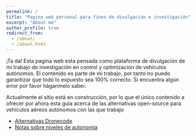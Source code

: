 ```yaml
---
permalink: /
title: "Pagina web personal para fines de divulgación e investigación"
excerpt: "About me"
author_profile: true
redirect_from: 
  - /about/
  - /about.html
---
```


¡Ta da! 
Esta pagina web esta pensada como plataforma de divulgación de mi trabajo de investigación en control y optimización de vehículos autónomos. El contenido es parte de mi trabajo, por tanto no puedo garantizar que todo lo expuesto sea 100% correcto. Si encuentra algún error por favor háganmelo saber.

Actualmente el sitio está en construcción, por lo que el único contenido a ofrecer por ahora esta guía acerca de las alternativas open-source para vehículos aéreos autónomos con las que trabajo
- [Alternativas Dronecode](http://toopazo.github.io/files/toopazo_alternativasDronecode.pdf)
- [Notas sobre niveles de autonomía](http://toopazo.github.io/files/autonomy_and_controls.md)
